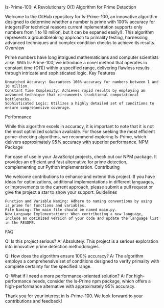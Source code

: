 Is-Prime-100: A Revolutionary O(1) Algorithm for Prime Detection

Welcome to the GitHub repository for Is-Prime-100, an innovative algorithm designed to determine whether a number is prime with 100% accuracy for integers(For technical reasons current inplementation supports only numbers from 1 to 10 milion, but it can be expaned easily!). This algorithm represents a groundbreaking approach to primality testing, harnessing advanced techniques and complex condition checks to achieve its results.
Overview

Prime numbers have long intrigued mathematicians and computer scientists alike. With Is-Prime-100, we introduce a novel method that operates in constant time (O(1)) within a specified range, delivering flawless results through intricate and sophisticated logic.
Key Features

    Unmatched Accuracy: Guarantees 100% accuracy for numbers between 1 and 10 million.
    Constant Time Complexity: Achieves rapid results by employing an advanced technique that circumvents traditional computational bottlenecks.
    Sophisticated Logic: Utilizes a highly detailed set of conditions to ensure comprehensive coverage.

Performance

While this algorithm excels in accuracy, it is important to note that it is not the most optimized solution available. For those seeking the most efficient prime-checking algorithms, we recommend exploring Is-Prime, which delivers approximately 95% accuracy with superior performance.
NPM Package

For ease of use in your JavaScript projects, check out our NPM package. It provides an efficient and fast alternative for prime detection, complementing our Python implementation.
Contributing

We welcome contributions to enhance and extend this project. If you have ideas for optimizations, additional implementations in different languages, or improvements to the current approach, please submit a pull request or give the project a star to show your support.
Guidelines

    Function and Variable Naming: Adhere to naming conventions by using is_prime for functions and variables.
    File Naming: The main file should be named main.py.
    New Language Implementations: When contributing a new language, include an optimized version of your code and update the language list in the README.

FAQ

Q: Is this project serious?
A: Absolutely. This project is a serious exploration into innovative prime detection methodologies.

Q: How does the algorithm ensure 100% accuracy?
A: The algorithm employs a comprehensive set of conditions designed to verify primality with complete certainty for the specified range.

Q: What if I need a more performance-oriented solution?
A: For high-performance needs, consider the Is-Prime npm package, which offers a high-performance alternative with approximately 95% accuracy.

Thank you for your interest in Is-Prime-100. We look forward to your contributions and feedback!
